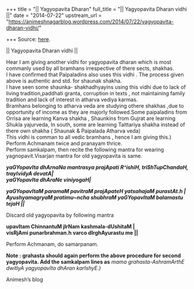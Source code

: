 +++
title = "|| Yagyopavita Dharan"
full_title = "|| Yagyopavita Dharan vidhi ||"
date = "2014-07-22"
upstream_url = "https://animeshnagarblog.wordpress.com/2014/07/22/yagyopavita-dharan-vidhi/"

+++
Source: [here](https://animeshnagarblog.wordpress.com/2014/07/22/yagyopavita-dharan-vidhi/).

|| Yagyopavita Dharan vidhi ||

Hear I am giving another vidhi for yagyopavita dharan which is most
commanly used by all bramhans irrespective of there sects, shakhas.  
I have confirmed that Paipaladins also uses this vidhi . The process
given above is authentic and std. for shaunak shakha.  
I have seen some shaunka- shakhadhyayins using this vidhi due to lack of
living tradition,paddhati granta, corruption in texts , not maintaining
family tradition and lack of interest in atharva vediya karmas.  
Bramhans belonging to atharva veda are studying othere shakhas ,due to
opportunity of income as they are majorly followed.Some paipaladins from
Orrisa are learning Kanva shakha , Shaunkins from Gujrat are learning
Shukla yajurveda, In south, some are learning Taittariya shakha instead
of there own shakha ( Shaunak & Paipalada Atharva veda)  
This vidhi is comman to all vedic bramhans , hence I am giving this.)  
Perform Achmanam twice and pranayam thrice.  
Perform samkalpam, then recite the following mantra for wearing
yagnopavit.Visarjan mantra for old yagyopavita is same.

***yaGYopavIta dhArnaNa mantrasya prajApati R^ishiH,
triShTupChandaH,***  
***trayIvidyA devatA\|***  
***yaGYopavIta dhAraNe viniyogaH\|***

***yaGYopavItaM paramaM pavitraM prajApateH yatsahajaM purastAt.h
\|***  
***AyushyamagryaM pratimu\~ncha shubhraM yaGYopavItaM balamastu tejaH
\|\|***

Discard old yagyopavita by following mantra

**upavItam ChinnantuM jIrNam kashmala-dUshitaM \|**  
**visRjAmi punarbrahman.h varco dIrghAyurastu me \|\|**

Perform Achmanam, do samarpanam.

**Note : grahasta should again perform the above procedure for second
yagyopavita. Add the samkalpam lines as** *mama grahasta-AshramArthE
dwitIyA yagyopavIta dhAran karIshyE.)*

Animesh’s blog


